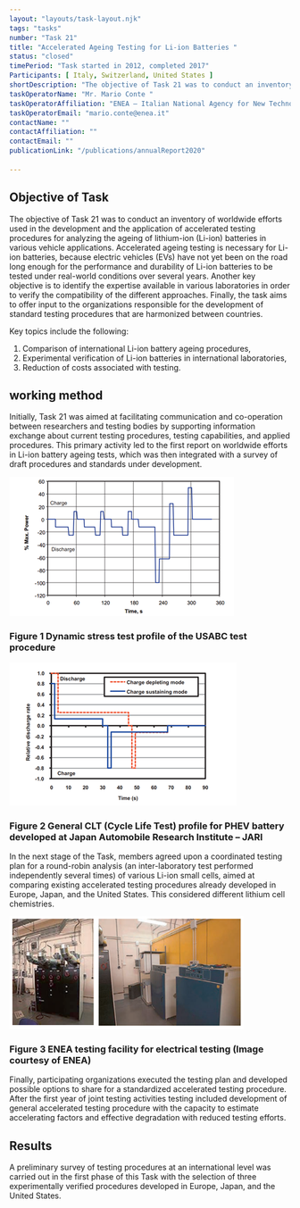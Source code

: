 ```yaml
---
layout: "layouts/task-layout.njk"
tags: "tasks"
number: "Task 21"
title: "Accelerated Ageing Testing for Li-ion Batteries "
status: "closed"
timePeriod: "Task started in 2012, completed 2017"
Participants: [ Italy, Switzerland, United States ]
shortDescription: "The objective of Task 21 was to conduct an inventory of worldwide efforts used in the development and the application of accelerated testing procedures."
taskOperatorName: "Mr. Mario Conte "
taskOperatorAffiliation: "ENEA – Italian National Agency for New Technologies Energy and Sustainable Economic Development"
taskOperatorEmail: "mario.conte@enea.it"
contactName: ""
contactAffiliation: ""
contactEmail: ""
publicationLink: "/publications/annualReport2020"

---
```


## Objective of Task
The objective of Task 21 was to conduct an inventory of worldwide efforts used in the development and the application of accelerated testing procedures for analyzing the ageing of lithium-ion (Li-ion) batteries in various vehicle applications. Accelerated ageing testing is necessary for Li-ion batteries, because electric vehicles (EVs) have not yet been on the road long enough for the performance and durability of Li-ion batteries to be tested under real-world conditions over several years. Another key objective is to identify the expertise available in various laboratories in order to verify the compatibility of the different approaches. Finally, the task aims to offer input to the organizations responsible for the development of standard testing procedures that are harmonized between countries.  

Key topics include the following:  

1. Comparison of international Li-ion battery ageing procedures, 
2. Experimental verification of Li-ion batteries in international laboratories, 
3. Reduction of costs associated with testing. 

## working method
Initially, Task 21 was aimed at facilitating communication and co-operation between researchers and testing bodies by supporting information exchange about current testing procedures, testing capabilities, and applied procedures. This primary activity led to the first report on worldwide efforts in Li-ion battery ageing tests, which was then integrated with a survey of draft procedures and standards under development. 

![results of task 21](/assets/images/task25_figure_one.png)
### Figure 1 Dynamic stress test profile of the USABC test procedure 

![results of task 21](/assets/images/task25_figure_two.png)
### Figure 2 General CLT (Cycle Life Test) profile for PHEV battery developed at Japan Automobile Research Institute – JARI 

In the next stage of the Task, members agreed upon a coordinated testing plan for a round-robin analysis (an inter-laboratory test performed independently several times) of various Li-ion small cells, aimed at comparing existing accelerated testing procedures already developed in Europe, Japan, and the United States. This considered different lithium cell chemistries. 

![results of task 21](/assets/images/task25_figure_three.png)
### Figure 3  ENEA testing facility for electrical testing (Image courtesy of ENEA) 

Finally, participating organizations executed the testing plan and developed possible options to share for a standardized accelerated testing procedure. After the first year of joint testing activities testing included development of general accelerated testing procedure with the capacity to estimate accelerating factors and effective degradation with reduced testing efforts. 


## Results
A preliminary survey of testing procedures at an international level was carried out in the first phase of this Task with the selection of three experimentally verified procedures developed in Europe, Japan, and the United States.  